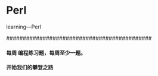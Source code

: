 # Perl
learning—Perl

############################################
#### 每周 编程练习题，每周至少一题。
#### 开始我们的攀登之路
